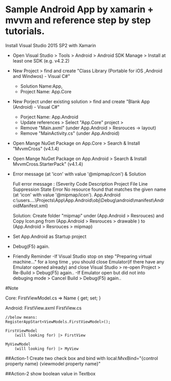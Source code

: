 
# Sample Android App by xamarin + mvvm and reference step by step tutorials.


Install Visual Studio 2015 SP2 with Xamarin

- Open Visual Studio > Tools > Android > Android SDK Manage > Install at least one SDK (e.g. v4.2.2)
										
- New Project > find and create "Class Library (Portable for iOS ,Android and Windwos)   - Visual C#" 
	- Solution Name:App, 
	- Project Name: App.Core 

- New Porject under existing solution > find and create "Blank App (Android)   - Visual C#"
	- Porject Name: App.Android
	- Update references > Select "App.Core" project >
	- Remove "Main.axml" (under App.Android > Resrouces -> layout)
	- Remove "MainActivity.cs" (under App.Android)

- Open Mange NuGet Package on App.Core > Search & Install "MvvmCross" (v4.1.4)

- Open Mange NuGet Package on App.Android > Search & Install MvvmCross.StarterPack" (v4.1.4)

- Error message (at 'icon' with value '@mipmap/icon') & Solution

	Full error message :
	(Severity Code Description Project File Line Suppression State Error No resource found that matches the given name (at 'icon' with value '@mipmap/icon').	App.Android	c:\users\....\Projects\App\App.Android\obj\Debug\android\manifest\AndroidManifest.xml)

	Solution:
	Create folder "mipmap" under (App.Android > Resrouces) and Copy Icon.png from (App.Android > Resrouces > drawable ) to (App.Android > Resrouces > mipmap)

- Set App.Android as Startup project

- Debug(F5) again.

- Friendly Reminder
	-If Visual Studio stop on step "Preparing virtual machine..." for a long time , you should close Emulator(if there have any Emulator opened already) and close Visual Studio > re-open Project > Re-Build > Debug(F5) again..
	-If Emulator open but did not into debuging mode > Cancel Build > Debug(F5) again..


#Note

Core: 
FirstViewModel.cs => Name { get; set; }

Android:
FirstView.axml
FirstView.cs


    //below means:
    RegisterAppStart<ViewModels.FirstViewModel>();

    FirstViewModel
        (will looking for) |> FirstView

    MyViewModel
        (will looking for) |> MyView


##Action-1
Create two check box and bind with  local:MvxBind="{control property name} {viewmodel property name}"

##Action-2
show boolean value in Textbox


